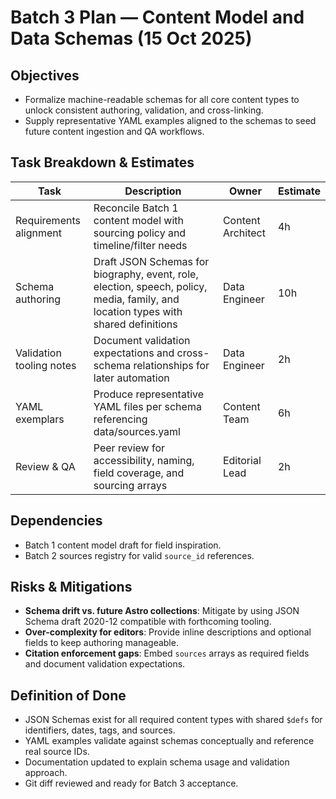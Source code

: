 # Batch 3 Plan — Content Model and Data Schemas (15 Oct 2025)

## Objectives
- Formalize machine-readable schemas for all core content types to unlock consistent authoring, validation, and cross-linking.
- Supply representative YAML examples aligned to the schemas to seed future content ingestion and QA workflows.

## Task Breakdown & Estimates
| Task | Description | Owner | Estimate |
| --- | --- | --- | --- |
| Requirements alignment | Reconcile Batch 1 content model with sourcing policy and timeline/filter needs | Content Architect | 4h |
| Schema authoring | Draft JSON Schemas for biography, event, role, election, speech, policy, media, family, and location types with shared definitions | Data Engineer | 10h |
| Validation tooling notes | Document validation expectations and cross-schema relationships for later automation | Data Engineer | 2h |
| YAML exemplars | Produce representative YAML files per schema referencing data/sources.yaml | Content Team | 6h |
| Review & QA | Peer review for accessibility, naming, field coverage, and sourcing arrays | Editorial Lead | 2h |

## Dependencies
- Batch 1 content model draft for field inspiration.
- Batch 2 sources registry for valid `source_id` references.

## Risks & Mitigations
- **Schema drift vs. future Astro collections**: Mitigate by using JSON Schema draft 2020-12 compatible with forthcoming tooling.
- **Over-complexity for editors**: Provide inline descriptions and optional fields to keep authoring manageable.
- **Citation enforcement gaps**: Embed `sources` arrays as required fields and document validation expectations.

## Definition of Done
- JSON Schemas exist for all required content types with shared `$defs` for identifiers, dates, tags, and sources.
- YAML examples validate against schemas conceptually and reference real source IDs.
- Documentation updated to explain schema usage and validation approach.
- Git diff reviewed and ready for Batch 3 acceptance.
